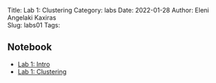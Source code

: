 Title: Lab 1: Clustering
Category: labs
Date: 2022-01-28
Author: Eleni Angelaki Kaxiras   
Slug: labs01
Tags:

## Notebook
- [Lab 1: Intro]({filename}notebook/cs109b_lab01_intro.ipynb)
- [Lab 1: Clustering]({filename}notebook/cs109b_lab01_clustering.ipynb)

